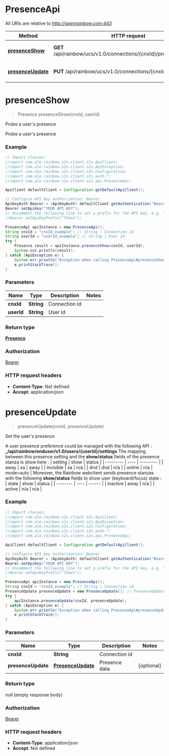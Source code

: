 # PresenceApi

All URIs are relative to *http://openrainbow.com:443*

Method | HTTP request | Description
------------- | ------------- | -------------
[**presenceShow**](PresenceApi.md#presenceShow) | **GET** /api/rainbow/ucs/v1.0/connections/{cnxId}/presences/{userId} | Probe a user&#39;s presence
[**presenceUpdate**](PresenceApi.md#presenceUpdate) | **PUT** /api/rainbow/ucs/v1.0/connections/{cnxId}/presences | Set the user&#39;s presence


<a name="presenceShow"></a>
# **presenceShow**
> Presence presenceShow(cnxId, userId)

Probe a user&#39;s presence

Probe a user&#39;s presence

### Example
```java
// Import classes:
//import com.ale.rainbow.s2s.client.s2s.ApiClient;
//import com.ale.rainbow.s2s.client.s2s.ApiException;
//import com.ale.rainbow.s2s.client.s2s.Configuration;
//import com.ale.rainbow.s2s.client.s2s.auth.*;
//import com.ale.rainbow.s2s.client.s2s.api.PresenceApi;

ApiClient defaultClient = Configuration.getDefaultApiClient();

// Configure API key authorization: Bearer
ApiKeyAuth Bearer = (ApiKeyAuth) defaultClient.getAuthentication("Bearer");
Bearer.setApiKey("YOUR API KEY");
// Uncomment the following line to set a prefix for the API key, e.g. "Token" (defaults to null)
//Bearer.setApiKeyPrefix("Token");

PresenceApi apiInstance = new PresenceApi();
String cnxId = "cnxId_example"; // String | Connection id
String userId = "userId_example"; // String | User id
try {
    Presence result = apiInstance.presenceShow(cnxId, userId);
    System.out.println(result);
} catch (ApiException e) {
    System.err.println("Exception when calling PresenceApi#presenceShow");
    e.printStackTrace();
}
```

### Parameters

Name | Type | Description  | Notes
------------- | ------------- | ------------- | -------------
 **cnxId** | **String**| Connection id |
 **userId** | **String**| User id |

### Return type

[**Presence**](Presence.md)

### Authorization

[Bearer](../README.md#Bearer)

### HTTP request headers

 - **Content-Type**: Not defined
 - **Accept**: application/json

<a name="presenceUpdate"></a>
# **presenceUpdate**
> presenceUpdate(cnxId, presenceUpdate)

Set the user&#39;s presence

A user presence preference could be managed with the following API :  **_/api/rainbow/enduser/v1.0/users/{userId}/settings**  The mapping between this presence setting and the **show/status** fields of the presence stanza is show here :  | setting   | show | status    | | --------- | ---- | --------- | | away      | xa   | away      | | invisible | xa   | n/a       |  | dnd       | dnd  | n/a       |  | online    | n/a  | mode&#x3D;auto |   Moreover, the Rainbow webclient sends presence stanzas with the following **show/status** fields to show user (keyboard/focus) state :  | state    | show | status | | -------- | ---- | ------ | | inactive | away | n/a    | | active   | n/a  | n/a    | 

### Example
```java
// Import classes:
//import com.ale.rainbow.s2s.client.s2s.ApiClient;
//import com.ale.rainbow.s2s.client.s2s.ApiException;
//import com.ale.rainbow.s2s.client.s2s.Configuration;
//import com.ale.rainbow.s2s.client.s2s.auth.*;
//import com.ale.rainbow.s2s.client.s2s.api.PresenceApi;

ApiClient defaultClient = Configuration.getDefaultApiClient();

// Configure API key authorization: Bearer
ApiKeyAuth Bearer = (ApiKeyAuth) defaultClient.getAuthentication("Bearer");
Bearer.setApiKey("YOUR API KEY");
// Uncomment the following line to set a prefix for the API key, e.g. "Token" (defaults to null)
//Bearer.setApiKeyPrefix("Token");

PresenceApi apiInstance = new PresenceApi();
String cnxId = "cnxId_example"; // String | Connection id
PresenceUpdate presenceUpdate = new PresenceUpdate(); // PresenceUpdate | Presence data
try {
    apiInstance.presenceUpdate(cnxId, presenceUpdate);
} catch (ApiException e) {
    System.err.println("Exception when calling PresenceApi#presenceUpdate");
    e.printStackTrace();
}
```

### Parameters

Name | Type | Description  | Notes
------------- | ------------- | ------------- | -------------
 **cnxId** | **String**| Connection id |
 **presenceUpdate** | [**PresenceUpdate**](PresenceUpdate.md)| Presence data | [optional]

### Return type

null (empty response body)

### Authorization

[Bearer](../README.md#Bearer)

### HTTP request headers

 - **Content-Type**: application/json
 - **Accept**: Not defined

